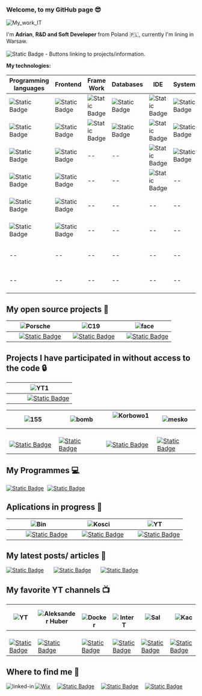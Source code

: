 ###  Welcome, to my GitHub page :sunglasses:
![My_work_IT](https://github.com/AdrianSzklarski/AdrianSzklarski/assets/87096333/a566caf1-d32b-4575-a14d-7458915b56db)

I'm **Adrian**, **R&D and Soft Developer** from Poland :poland:, currently I'm lining in Warsaw.
<br><br>
![Static Badge](https://img.shields.io/badge/Demo3%20-%20p?label=Button&labelColor=blue&color=yellow) -  Buttons linking to projects/information.

**My technologies:**
<br>
        

| Programming languages 	| Frontend 	| Frame Work 	| Databases 	| IDE 	| System 	| Others 	| 
|-----------------------	|----------	|------------	|-----------	|-----	|--------	|--------	|
| ![Static Badge](https://img.shields.io/badge/Python_3.10_(_up)-14354C?style=for-the-badge&logo=python&logoColor=white)                  	| ![Static Badge](https://img.shields.io/badge/HTML_5-E34F26?style=for-the-badge&logo=html5&logoColor=white)      	| ![Static Badge](https://img.shields.io/badge/Django-092E20?style=for-the-badge&logo=django&logoColor=white)        	| ![Static Badge](https://img.shields.io/badge/PostgreSQL&pgAdmin_4-316192?style=for-the-badge&logo=postgresql&logoColor=white)       	| ![Static Badge](https://img.shields.io/badge/PyCharm-000000.svg?&style=for-the-badge&logo=PyCharm&logoColor=white)	| ![Static Badge](https://img.shields.io/badge/Windows-0078D6?style=for-the-badge&logo=windows&logoColor=white)    	| ![Static Badge](https://img.shields.io/badge/Heroku-430098?style=for-the-badge&logo=heroku&logoColor=white)     	| 
| ![Static Badge](https://img.shields.io/badge/JavaScript_-F7DF1E?style=for-the-badge&logo=javascript&logoColor=black)                   	| ![Static Badge](https://img.shields.io/badge/CSS_3.-1572B6?style=for-the-badge&logo=css3&logoColor=white)       	| ![Static Badge](https://img.shields.io/badge/Flask-000000?style=for-the-badge&logo=flask&logoColor=white)        	| ![Static Badge](https://img.shields.io/badge/SQLite_DataB.-07405E?style=for-the-badge&logo=sqlite&logoColor=white)       	| ![Static Badge](	https://img.shields.io/badge/WebStorm-000000?style=for-the-badge&logo=WebStorm&logoColor=white) 	| ![Static Badge](https://img.shields.io/badge/Linux-FCC624?style=for-the-badge&logo=linux&logoColor=black)    	| ![Static Badge](https://img.shields.io/badge/Agile/Scrum-blue?style=for-the-badge&logo=agile&logoColor=white)     	| 
| ![Static Badge](https://img.shields.io/badge/C_language-00599C?style=for-the-badge&logo=c&logoColor=white)                   	| ![Static Badge](https://img.shields.io/badge/Sass_.-CC6699?style=for-the-badge&logo=sass&logoColor=white)      	| --        	| --       	| ![Static Badge](https://img.shields.io/badge/VSC-0078D4?style=for-the-badge&logo=visual%20studio%20code&logoColor=white) 	| ![Static Badge](https://img.shields.io/badge/Ubuntu-E95420?style=for-the-badge&logo=ubuntu&logoColor=white)    	| ![Static Badge](https://img.shields.io/badge/Prince2Foundation-563D7C?style=for-the-badge&logo=prince&logoColor=white)    	| 
| ![Static Badge](https://img.shields.io/badge/C%2B%2B_langu.-00599C?style=for-the-badge&logo=c%2B%2B&logoColor=white)                    	| ![Static Badge](https://img.shields.io/badge/React-20232A?style=for-the-badge&logo=react&logoColor=61DAFB)     	| --        	| --     	| ![Static Badge](https://img.shields.io/badge/Jupyter%20-orange?style=for-the-badge&logo=Jupyter%20ide&logoColor=white) 	| --    	| ![Static Badge](https://img.shields.io/badge/Git_Hub-100000?style=for-the-badge&logo=github&logoColor=white)       	|  	|
| ![Static Badge](https://img.shields.io/badge/-Matlab_/_Simulink-FFA116?style=for-the-badge&logo=Simulink&logoColor=black)                    	| ![Static Badge](https://img.shields.io/badge/Redux-593D88?style=for-the-badge&logo=redux&logoColor=white)       	| --        	| --       	| -- 	| --    	| ![Static Badge](https://img.shields.io/badge/Docker-blue?style=for-the-badge&logo=Docker&logoColor=white)     	|  	|
| ![Static Badge](https://img.shields.io/badge/Fortran_Lahey_95-543DE0?style=for-the-badge&logo=Fortran&logoColor=white)                   	| ![Static Badge](https://img.shields.io/badge/Bootstrap-563D7C?style=for-the-badge&logo=bootstrap&logoColor=white)      	| --        	| --       	| -- 	| --    	| ![Static Badge](https://img.shields.io/badge/Jira_Software-0052CC?style=for-the-badge&logo=Jira&logoColor=white)     	| 	|
| --                   	| --      	| --        	| --       	| -- 	| --   	| ![Static Badge](https://img.shields.io/badge/API_Interface-lightblue?style=for-the-badge&logo=api&logoColor=white)                 	|  	|
| --                   	| --      	| --        	| --       	| -- 	| --   	| ![Static Badge](https://img.shields.io/badge/testing%20library-323330?style=for-the-badge&logo=testing-library&logoColor=red)     	| 




## My open source projects :door:
| ![Porsche](https://github.com/AdrianSzklarski/AdrianSzklarski/assets/87096333/1dd640c4-6d64-4e26-ad53-270fd9dda38d) | ![C19](https://github.com/AdrianSzklarski/AdrianSzklarski/assets/87096333/08aaca09-1454-4157-a825-781a1529e8a3)  |![face](https://github.com/AdrianSzklarski/AdrianSzklarski/assets/87096333/82f677c4-69ad-47c4-9f89-b6d7513c0a6d) 
|------|------|------|
| &ensp;&thinsp;&ensp;&thinsp; [![Static Badge](https://img.shields.io/badge/%20%20MyProject%20%20-%20%20C19?label=Porsche&labelColor=blue&color=yellow)](https://github.com/AdrianSzklarski/Finished.PROJECT__Prosche_OLX_scrapping)  |&ensp;&thinsp; [![Static Badge](https://img.shields.io/badge/MyProject-C19?label=Covid19&labelColor=blue&color=yellow)](https://github.com/AdrianSzklarski/Finished.PROJECT_Covid19) |&ensp;&thinsp; [![Static Badge](https://img.shields.io/badge/MyProject%20-%20Face?label=FaceDET&labelColor=blue&color=yellow)](https://github.com/AdrianSzklarski/Finished.PROJECT_Face_Detection_AL) 




## Projects I have participated in without access to the code :lock: 
|&ensp;&thinsp;&ensp; ![YT1](https://github.com/AdrianSzklarski/AdrianSzklarski/assets/87096333/90a1a09d-3ad1-4791-a0bd-7e197f684633) &thinsp; &ensp;&thinsp;|
|------|
|&ensp;&thinsp;&ensp;&thinsp;&ensp;&thinsp;&ensp;&thinsp; [![Static Badge](https://img.shields.io/badge/MyFirst%20-%20155mm?label=Aplication&labelColor=blue&color=yellow)](https://www.youtube.com/watch?v=6XIp2WKZXe4)|



|&ensp;&thinsp;&ensp;&thinsp;![155](https://github.com/AdrianSzklarski/AdrianSzklarski/assets/87096333/f73256b7-4917-4fc8-8e33-753fac214e00)&ensp;&thinsp;|&ensp;&thinsp;&ensp;&thinsp;![bomb](https://github.com/AdrianSzklarski/AdrianSzklarski/assets/87096333/337a6f16-fc76-444e-8e95-d5aa0ba8304e)&ensp;&thinsp;|&ensp;&thinsp;![Korbowo1](https://github.com/AdrianSzklarski/AdrianSzklarski/assets/87096333/0eb41e43-4d28-4b54-8dfc-9e6f7e55cbd8) &ensp;&thinsp;&ensp;| ![mesko](https://github.com/AdrianSzklarski/AdrianSzklarski/assets/87096333/d2b152ce-3c58-4f5e-afc3-782e343eefb7)|
|------|------|------|------|
| &ensp;&thinsp;&ensp;&thinsp;&ensp;&thinsp;&ensp;&thinsp; [![Static Badge](https://img.shields.io/badge/Matlab%20-%20155mm?label=Missile&labelColor=blue&color=yellow)](https://journals.pan.pl/dlibra/publication/131682/edition/115014/content/impact-point-prediction-guidance-parametric-study-for-155-mm-rocket-assisted-artillery-projectile-with-lateral-thrusters-szklarski-adrian-glebocki-robert-jacewicz-mariusz?language=en) | &ensp;&thinsp;&thinsp;&ensp;&thinsp;&ensp;&thinsp; [![Static Badge](https://img.shields.io/badge/Matlab%20-%20155mm?label=BombUAV&labelColor=blue&color=yellow)](https://journals.pan.pl/dlibra/publication/124488/edition/108630/content/archive-of-mechanical-engineering-2018-vol-65-no-3-miniature-bomb-concept-for-unmanned-aerial-vehicles-jacewicz-mariusz-glebocki-robert-szklarski-adrian?language=en) | &ensp;&thinsp;&ensp;&thinsp;&ensp;&thinsp;[![Static Badge](https://img.shields.io/badge/Python3%20-%20Kor?label=AgroApp&labelColor=blue&color=yellow)](https://korbowo.pl/)|&ensp;&thinsp;[![Static Badge](https://img.shields.io/badge/Matlab&Python3%20-%20Kor?label=Missiles&labelColor=blue&color=yellow)](https://github.com/AdrianSzklarski/Projects_missile_122mm) |





## My Programmes :computer:
[![Static Badge](https://img.shields.io/badge/Python3%20-%20p?label=API&labelColor=blue&color=yellow)](https://github.com/AdrianSzklarski/MyProgrammes/tree/main/API)&ensp;&thinsp;[![Static Badge](https://img.shields.io/badge/Python3%20-%20p?label=TextGames&labelColor=blue&color=yellow)](https://github.com/AdrianSzklarski/GAMES__Text_games)




## Aplications in progress :construction_worker:
|![Bin](https://github.com/AdrianSzklarski/AdrianSzklarski/assets/87096333/345bcedf-7166-4ef2-af86-97941b17c054)|![Kosci](https://github.com/AdrianSzklarski/AdrianSzklarski/assets/87096333/dc7d10b3-729a-4f1e-8a37-53f52bd6e578)|![YT](https://github.com/AdrianSzklarski/AdrianSzklarski/assets/87096333/41d791fe-0f9f-4fdc-9678-e516b37a439b) |
|--- |--- |--- |
|&ensp;&thinsp;&ensp;&thinsp;&ensp;&thinsp;&ensp;&thinsp;[![Static Badge](https://img.shields.io/badge/*.*bin%20-%20p?label=bin&labelColor=blue&color=yellow)](https://github.com/AdrianSzklarski/PROJECT_bin_File)|&ensp;&thinsp;&ensp;&thinsp;[![Static Badge](https://img.shields.io/badge/Science%20-%20p?label=Project&labelColor=blue&color=yellow)](https://github.com/AdrianSzklarski/PROJECT_analysis_of_algorithms_using_probablisitic_models)|&ensp;&thinsp;&ensp;&thinsp;[![Static Badge](https://img.shields.io/badge/YT%20-%20p?label=My_YouTube&labelColor=blue&color=yellow)](https://www.youtube.com/channel/UCGIwE8wGIL2Aq2jb4-_uvPQ)|  




## My latest posts/ articles :book:
[![Static Badge](https://img.shields.io/badge/LinkedIn-C19?label=Covid19&labelColor=blue&color=green)](https://www.linkedin.com/feed/update/urn:li:activity:7042346473455288321/) &ensp;  &ensp; [![Static Badge](https://img.shields.io/badge/LinkedIn-C19?label=Probabilistic&labelColor=blue&color=green)](https://www.linkedin.com/feed/update/urn:li:groupPost:101591-7118626908908531712/) &ensp;  &ensp; [![Static Badge](https://img.shields.io/badge/LinkedIn-C19?label=Physics_1&labelColor=blue&color=green)](https://www.linkedin.com/feed/update/urn:li:activity:7123513454702837761/)




## My favorite YT channels :tv:
| ![YT](https://github.com/AdrianSzklarski/AdrianSzklarski/assets/87096333/2421f5f5-0d59-4113-b4b9-b9d64821487a)| ![Aleksander Huber](https://github.com/AdrianSzklarski/AdrianSzklarski/assets/87096333/b374a37c-8d79-4c8f-bdeb-09dc65072177) |  &ensp; ![Docker](https://github.com/AdrianSzklarski/AdrianSzklarski/assets/87096333/425b5220-79a9-4430-b76b-3c3b712b7273) | &ensp; ![InterT](https://github.com/AdrianSzklarski/AdrianSzklarski/assets/87096333/fb535e10-abad-4a53-ac91-3d6d7744c00d) | ![Sal](https://github.com/AdrianSzklarski/AdrianSzklarski/assets/87096333/d4431e32-35c0-4493-93eb-f6882d21cb66) |&ensp;  ![Kac](https://github.com/AdrianSzklarski/AdrianSzklarski/assets/87096333/e27f2cd6-edc8-4acb-8cee-31c4b0ddc041)  |
|--- |--- |--- |--- |--- |--- |
| &ensp; [![Static Badge](https://img.shields.io/badge/%20%20YT%20%20-%20%20ARYE?label=R.Y.E.&labelColor=blue&color=yellow)](https://www.youtube.com/c/RockYourEnglish)| &ensp;  &ensp;  [![Static Badge](https://img.shields.io/badge/%20%20YT%20%20-%20%20AleksandarHaber?label=A.Haber&labelColor=blue&color=yellow)](https://www.youtube.com/@aleksandarhaber) | &ensp; [![Static Badge](https://img.shields.io/badge/%20%20YT%20%20-%20%20DN?label=D.Naprawa&labelColor=blue&color=yellow)](https://www.youtube.com/@damiannaprawa7383)|&ensp; [![Static Badge](https://img.shields.io/badge/%20%20YT%20%20-%20%20IT?label=I.TechAcademy&labelColor=blue&color=yellow)](https://www.youtube.com/@intertechacademy4728/featured) | &ensp;  [![Static Badge](https://img.shields.io/badge/%20%20YT%20%20-%20%20IT?label=M.Salamon&labelColor=blue&color=yellow)](https://www.youtube.com/@msalamon/featured) |&ensp;  [![Static Badge](https://img.shields.io/badge/%20%20YT%20%20-%20%20IT?label=K.Sieradziński&labelColor=blue&color=yellow)](https://www.youtube.com/@KacperSieradzinski) |





## Where to find me :raising_hand:
[<img align="left" alt="linked-in" src="https://img.shields.io/badge/linkedin-%230077B5.svg?&style=for-the-badge&logo=linkedin&logoColor=white" />](https://www.linkedin.com/in/szklarskiadrian/)
[![Wix](https://img.shields.io/badge/wix-000?style=for-the-badge&logo=wix&logoColor=white)](https://szklarskiadrian.wixsite.com/portfolio) &ensp;&thinsp;
[![Static Badge](https://img.shields.io/badge/Medium-12100E?style=for-the-badge&logo=medium&logoColor=white)](https://medium.com/@szklarski.adrian) &ensp;&thinsp;
[![Static Badge](https://img.shields.io/badge/YouTube-red?style=for-the-badge&logo=youtube&logoColor=white)](https://www.youtube.com/channel/UCGIwE8wGIL2Aq2jb4-_uvPQ) &ensp;&thinsp;
[![Static Badge](https://img.shields.io/badge/BLOGGER-orange?style=for-the-badge&logo=G&logoColor=white)](https://practicalincode.blogspot.com/)
